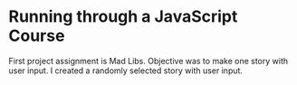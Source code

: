 # Running through a JavaScript Course
First project assignment is Mad Libs. Objective was to make one story with user input. I created a randomly selected story with user input.

